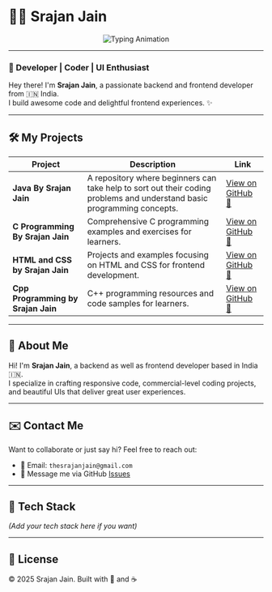 # 👨‍💻 Srajan Jain

<p align="center">
  <img src="https://readme-typing-svg.demolab.com?font=Fira+Code&weight=500&size=28&duration=3000&pause=800&color=38BDF8&center=true&vCenter=true&multiline=true&repeat=true&width=900&height=140&lines=Hi,+I+am+Srajan+Jain+👨‍💻;Full+Stack+Developer+|+AI+Enthusiast+|+UI/UX+Lover;Backend+Coder+|+Frontend+Designer+|+Open+Source+Contributor" alt="Typing Animation" />
</p>

---

### 🚀 Developer | Coder | UI Enthusiast

Hey there! I'm **Srajan Jain**, a passionate backend and frontend developer from 🇮🇳 India.  
I build awesome code and delightful frontend experiences. ✨

---

## 🛠 My Projects

| Project                       | Description                                                                 | Link                                                                                  |
|-------------------------------|-----------------------------------------------------------------------------|---------------------------------------------------------------------------------------|
| **Java By Srajan Jain**        | A repository where beginners can take help to sort out their coding problems and understand basic programming concepts. | [View on GitHub 🔗](https://github.com/TheSrajanJain/Java-By-Srajan-Jain)            |
| **C Programming By Srajan Jain** | Comprehensive C programming examples and exercises for learners.          | [View on GitHub 🔗](https://github.com/TheSrajanJain/C-Programming-By-Srajan-Jain)   |
| **HTML and CSS by Srajan Jain** | Projects and examples focusing on HTML and CSS for frontend development.    | [View on GitHub 🔗](https://github.com/TheSrajanJain/HTML-and-CSS-by-Srajan-Jain)    |
| **Cpp Programming by Srajan Jain** | C++ programming resources and code samples for learners.                | [View on GitHub 🔗](https://github.com/TheSrajanJain/Cpp-Programming-by-Srajan-Jain)  |

---

## 📘 About Me

Hi! I'm **Srajan Jain**, a backend as well as frontend developer based in India 🇮🇳.  
I specialize in crafting responsive code, commercial-level coding projects, and beautiful UIs that deliver great user experiences.

---

## ✉️ Contact Me

Want to collaborate or just say hi? Feel free to reach out:

- 📧 Email: `thesrajanjain@gmail.com`  
- 💬 Message me via GitHub [Issues](https://github.com/TheSrajanJain)

---

## 🧠 Tech Stack

*(Add your tech stack here if you want)*

---

## 📜 License

© 2025 Srajan Jain. Built with 💙 and ☕

